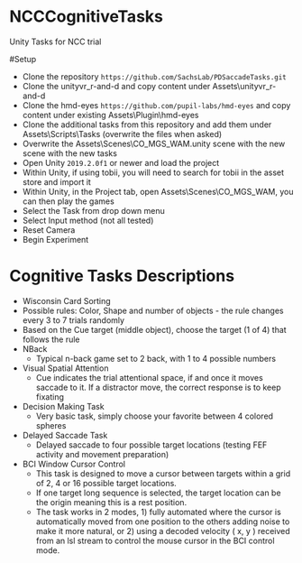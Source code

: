 # NCCCognitiveTasks
Unity Tasks for NCC trial

#Setup
* Clone the repository `https://github.com/SachsLab/PDSaccadeTasks.git` 
* Clone the unityvr_r-and-d and copy content under Assets\unityvr_r-and-d
*	Clone the hmd-eyes `https://github.com/pupil-labs/hmd-eyes` and copy content under existing Assets\Plugin\hmd-eyes
*	Clone the additional tasks from this repository and add them under Assets\Scripts\Tasks (overwrite the files when asked)
*	Overwrite the Assets\Scenes\CO_MGS_WAM.unity scene with the new scene with the new tasks
*	Open Unity `2019.2.0f1` or newer and load the project
*	Within Unity, if using tobii, you will need to search for tobii in the asset store and import it
*	Within Unity, in the Project tab, open Assets\Scenes\CO_MGS_WAM, you can then play the games
  *	Select the Task from drop down menu
  *	Select Input method (not all tested)
  *	Reset Camera
  *	Begin Experiment

# Cognitive Tasks Descriptions
*	Wisconsin Card Sorting 
  * Possible rules: Color, Shape and number of objects - the rule changes every 3 to 7 trials randomly
  * Based on the Cue target (middle object), choose the target (1 of 4) that follows the rule
* NBack 
  * Typical n-back game set to 2 back, with 1 to 4 possible numbers
* Visual Spatial Attention 
  * Cue indicates the trial attentional space, if and once it moves saccade to it. If a distractor move, the correct response is to keep fixating
* Decision Making Task 
  * Very basic task, simply choose your favorite between 4 colored spheres
* Delayed Saccade Task
  * Delayed saccade to four possible target locations (testing FEF activity and movement preparation)
* BCI Window Cursor Control
  * This task is designed to move a cursor between targets within a grid of 2, 4 or 16 possible target locations. 
  * If one target long sequence is selected, the target location can be the origin meaning this is a rest position. 
  * The task works in 2 modes, 1) fully automated where the cursor is automatically moved from one position to the others adding noise to make it more natural, or 2) using a decoded velocity ( x, y ) received from an lsl stream to control the mouse cursor in the BCI control mode.
